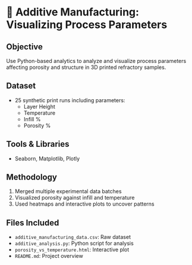 
# 🧱 Additive Manufacturing: Visualizing Process Parameters

## Objective
Use Python-based analytics to analyze and visualize process parameters affecting porosity and structure in 3D printed refractory samples.

## Dataset
- 25 synthetic print runs including parameters:
  - Layer Height
  - Temperature
  - Infill %
  - Porosity %

## Tools & Libraries
- Seaborn, Matplotlib, Plotly

## Methodology
1. Merged multiple experimental data batches
2. Visualized porosity against infill and temperature
3. Used heatmaps and interactive plots to uncover patterns

## Files Included
- `additive_manufacturing_data.csv`: Raw dataset
- `additive_analysis.py`: Python script for analysis
- `porosity_vs_temperature.html`: Interactive plot
- `README.md`: Project overview
